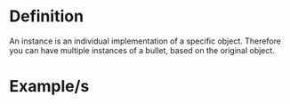 # Definition

An instance is an individual implementation of a specific object. Therefore you can have multiple instances of a bullet, based on the original object.
# Example/s